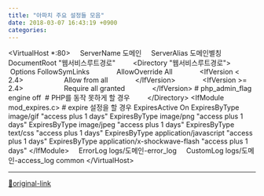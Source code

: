 ```yaml
---
title: "아파치 주요 설정들 모음"
date: 2018-03-07 16:43:19 +0900
categories: 
---
```

  

&lt;VirtualHost *:80&gt;
    ServerName 도메인
    ServerAlias 도메인별칭
    DocumentRoot "웹서비스루트경로"
        &lt;Directory "웹서비스루트경로"&gt;
             Options FollowSymLinks
             AllowOverride All
             &lt;IfVersion &lt; 2.4&gt;
                    Allow from all
             &lt;/IfVersion&gt;
             &lt;IfVersion &gt;= 2.4&gt;
                    Require all granted
             &lt;/IfVersion&gt;
			# php_admin_flag engine off  # PHP를 동작 못하게 할 경우
        &lt;/Directory&gt;
				&lt;IfModule mod_expires.c&gt; # expire 설정을 할 경우
					ExpiresActive On
					ExpiresByType image/gif "access plus 1 days"
					ExpiresByType image/png "access plus 1 days"
					ExpiresByType image/jpeg "access plus 1 days"
					ExpiresByType text/css "access plus 1 days"
					ExpiresByType application/javascript "access plus 1 days"
					ExpiresByType application/x-shockwave-flash "access plus 1 days"
				&lt;/IfModule&gt;
    ErrorLog logs/도메인-error_log
    CustomLog logs/도메인-access_log common
&lt;/VirtualHost&gt;
  






***
[🔗original-link](http://www.mins01.com/mh/tech/read/1141)